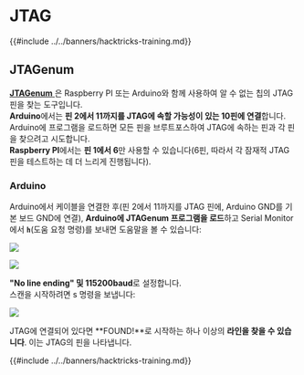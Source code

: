 # JTAG

{{#include ../../banners/hacktricks-training.md}}

## JTAGenum

[**JTAGenum** ](https://github.com/cyphunk/JTAGenum)은 Raspberry PI 또는 Arduino와 함께 사용하여 알 수 없는 칩의 JTAG 핀을 찾는 도구입니다.\
**Arduino**에서는 **핀 2에서 11까지를 JTAG에 속할 가능성이 있는 10핀에 연결**합니다. Arduino에 프로그램을 로드하면 모든 핀을 브루트포스하여 JTAG에 속하는 핀과 각 핀을 찾으려고 시도합니다.\
**Raspberry PI**에서는 **핀 1에서 6**만 사용할 수 있습니다(6핀, 따라서 각 잠재적 JTAG 핀을 테스트하는 데 더 느리게 진행됩니다).

### Arduino

Arduino에서 케이블을 연결한 후(핀 2에서 11까지를 JTAG 핀에, Arduino GND를 기본 보드 GND에 연결), **Arduino에 JTAGenum 프로그램을 로드**하고 Serial Monitor에서 **`h`**(도움 요청 명령)를 보내면 도움말을 볼 수 있습니다:

![](<../../images/image (939).png>)

![](<../../images/image (578).png>)

**"No line ending" 및 115200baud**로 설정합니다.\
스캔을 시작하려면 s 명령을 보냅니다:

![](<../../images/image (774).png>)

JTAG에 연결되어 있다면 **FOUND!**로 시작하는 하나 이상의 **라인을 찾을 수 있습니다**. 이는 JTAG의 핀을 나타냅니다.

{{#include ../../banners/hacktricks-training.md}}
